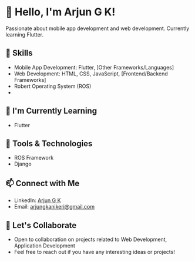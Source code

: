 # 👋 Hello, I'm Arjun G K!

Passionate about mobile app development and web development. Currently learning Flutter.

## 🚀 Skills

- Mobile App Development: Flutter, [Other Frameworks/Languages]
- Web Development: HTML, CSS, JavaScript, [Frontend/Backend Frameworks]
- Robert Operating System (ROS)
- 

## 🌱 I'm Currently Learning

- Flutter

## 🔧 Tools & Technologies

- ROS Framework
- Django

## 📫 Connect with Me

- LinkedIn: [Arjun G K](https://www.linkedin.com/in/arjun-g-k-336501223)
- Email: arjungkanikeri@gmail.com

## 🤝 Let's Collaborate

- Open to collaboration on projects related to Web Development, Application Development
- Feel free to reach out if you have any interesting ideas or projects!


